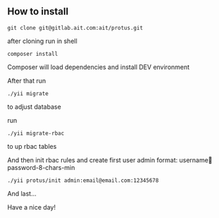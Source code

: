 ## How to install ##

```
git clone git@gitlab.ait.com:ait/protus.git
```
after cloning run in shell
```
composer install
```
Composer will load dependencies and install DEV environment

After that run
```
./yii migrate
```
to adjust database

run
```
./yii migrate-rbac
```
to up rbac tables

And then init rbac rules and create first user admin
format: username:email:password-8-chars-min
```
./yii protus/init admin:email@email.com:12345678
```

And last...

Have a nice day!